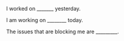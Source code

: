 I worked on _______ yesterday.

I am working on ________ today.

The issues that are blocking me are _________.
